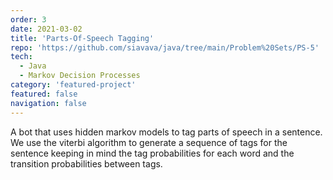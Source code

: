 ```yaml
---
order: 3
date: 2021-03-02
title: 'Parts-Of-Speech Tagging'
repo: 'https://github.com/siavava/java/tree/main/Problem%20Sets/PS-5'
tech:
  - Java
  - Markov Decision Processes
category: 'featured-project'
featured: false
navigation: false
---
```


A bot that uses <highlight> hidden markov models </highlight> to tag parts of speech in a sentence.
We use the <highlight>viterbi algorithm</highlight> to
<highlight>generate a sequence of tags</highlight>
for the sentence keeping in mind the
<highlight>tag probabilities for each word</highlight> and the
<highlight>transition probabilities between tags</highlight>. 

